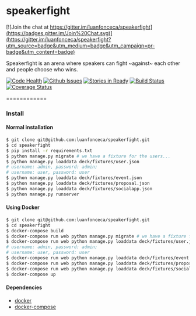 speakerfight
============

[![Join the chat at https://gitter.im/luanfonceca/speakerfight](https://badges.gitter.im/Join%20Chat.svg)](https://gitter.im/luanfonceca/speakerfight?utm_source=badge&utm_medium=badge&utm_campaign=pr-badge&utm_content=badge)

Speakerfight is an arena where speakers can fight ~against~ each other and people choose who wins.

[![Code Health](https://landscape.io/github/luanfonceca/speakerfight/master/landscape.svg?style=flat)](https://landscape.io/github/luanfonceca/speakerfight/master) [![Github Issues](http://img.shields.io/github/issues/luanfonceca/speakerfight.svg?style=flat)](https://github.com/luanfonceca/speakerfight/issues?sort=updated&state=open) [![Stories in Ready](http://waffle2shields.herokuapp.com/waffle/?user=luanfonceca&repo=speakerfight&label=ready&style=flat)](https://waffle.io/luanfonceca/speakerfight) [![Build Status](http://img.shields.io/travis/luanfonceca/speakerfight.svg?branch=master&style=flat)](https://travis-ci.org/luanfonceca/speakerfight) [![Coverage Status](http://img.shields.io/coveralls/luanfonceca/speakerfight.svg?branch=master&style=flat)](https://coveralls.io/r/luanfonceca/speakerfight?branch=master)

============
### Install

#### Normal installation
```sh
$ git clone git@github.com:luanfonceca/speakerfight.git
$ cd speakerfight
$ pip install -r requirements.txt
$ python manage.py migrate # we have a fixture for the users...
$ python manage.py loaddata deck/fixtures/user.json
# username: admin, password: admin;
# username: user, password: user
$ python manage.py loaddata deck/fixtures/event.json
$ python manage.py loaddata deck/fixtures/proposal.json
$ python manage.py loaddata deck/fixtures/socialapp.json
$ python manage.py runserver
```

#### Using Docker
```sh
$ git clone git@github.com:luanfonceca/speakerfight.git
$ cd speakerfight
$ docker-compose build
$ docker-compose run web python manage.py migrate # we have a fixture for the users...
$ docker-compose run web python manage.py loaddata deck/fixtures/user.json
# username: admin, password: admin;
# username: user, password: user
$ docker-compose run web python manage.py loaddata deck/fixtures/event.json
$ docker-compose run web python manage.py loaddata deck/fixtures/proposal.json
$ docker-compose run web python manage.py loaddata deck/fixtures/socialapp.json
$ docker-compose up
```
#### Dependencies
- [docker](https://www.docker.com/)
- [docker-compose](https://docs.docker.com/compose/)
